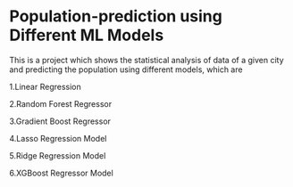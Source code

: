 # Population-prediction using Different ML Models 

This is a project which shows the statistical analysis of data of a given city and predicting the population using different models, which are

1.Linear Regression 

2.Random Forest Regressor

3.Gradient Boost Regressor

4.Lasso Regression Model

5.Ridge Regression Model

6.XGBoost Regressor Model



